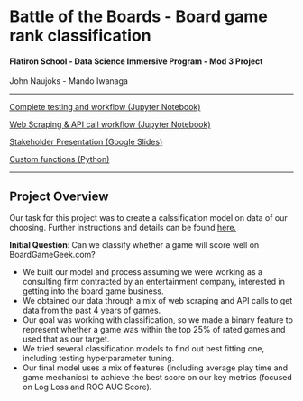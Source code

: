 # Battle of the Boards - Board game rank classification 
#### Flatiron School - Data Science Immersive Program - Mod 3 Project
John Naujoks - Mando Iwanaga
***
[Complete testing and workflow (Jupyter Notebook)](https://github.com/jnawjux/mod3_project/blob/master/final.ipynb)

[Web Scraping & API call workflow (Jupyter Notebook)](https://github.com/jnawjux/mod3_project/blob/master/bgg_scrape.ipynb)

[Stakeholder Presentation (Google Slides)](https://docs.google.com/presentation/d/1gYG9376JoFvMicMIsHURCwtKGJCtEXhjXfAyygJ4iEo/edit?usp=sharing)

[Custom functions (Python)](https://github.com/jnawjux/mod3_project/blob/master/functions.py)

***
## Project Overview
Our task for this project was to create a calssification model on data of our choosing. Further instructions and details can be found [here.](https://github.com/jnawjux/mod3_project/blob/master/project_instructions.md)

**Initial Question**: Can we classify whether a game will score well on BoardGameGeek.com?
* We built our model and process assuming we were working as a consulting firm contracted by an entertainment company, interested in getting into the board game business.
* We obtained our data through a mix of web scraping and API calls to get data from the past 4 years of games. 
* Our goal was working with classification, so we made a binary feature to represent whether a game was within the top 25% of rated games and used that as our target. 
* We tried several classification models  to find out best fitting one, including testing hyperparameter tuning. 
* Our final model uses a mix of features (including average play time and game mechanics) to achieve the best score on our key metrics (focused on Log Loss and ROC AUC Score).

